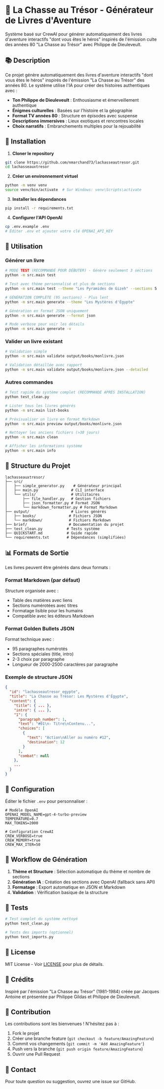 # 🚁 La Chasse au Trésor - Générateur de Livres d'Aventure

Système basé sur CrewAI pour générer automatiquement des livres d'aventure interactifs "dont vous êtes le héros" inspirés de l'émission culte des années 80 "La Chasse au Trésor" avec Philippe de Dieuleveult.

## 📚 Description

Ce projet génère automatiquement des livres d'aventure interactifs "dont vous êtes le héros" inspirés de l'émission "La Chasse au Trésor" des années 80. Le système utilise l'IA pour créer des histoires authentiques avec :

- **Ton Philippe de Dieuleveult** : Enthousiasme et émerveillement authentique
- **Énigmes culturelles** : Basées sur l'histoire et la géographie
- **Format TV années 80** : Structure en épisodes avec suspense
- **Descriptions immersives** : Lieux exotiques et rencontres locales
- **Choix narratifs** : Embranchements multiples pour la rejouabilité

## 🚀 Installation

1. **Cloner le repository**
```bash
git clone https://github.com/nmarchand73/lachasseautresor.git
cd lachasseauxtresor
```

2. **Créer un environnement virtuel**
```bash
python -m venv venv
source venv/bin/activate  # Sur Windows: venv\Scripts\activate
```

3. **Installer les dépendances**
```bash
pip install -r requirements.txt
```

4. **Configurer l'API OpenAI**
```bash
cp .env.example .env
# Éditer .env et ajouter votre clé OPENAI_API_KEY
```

## 📖 Utilisation

### Générer un livre

```bash
# MODE TEST (RECOMMANDÉ POUR DÉBUTER) - Génère seulement 3 sections
python -m src.main test

# Test avec thème personnalisé et plus de sections
python -m src.main test --theme "Les Pyramides de Gizeh" --sections 5

# GÉNÉRATION COMPLÈTE (95 sections) - Plus lent
python -m src.main generate --theme "Les Mystères d'Égypte"

# Génération en format JSON uniquement
python -m src.main generate --format json

# Mode verbose pour voir les détails
python -m src.main generate -v
```

### Valider un livre existant

```bash
# Validation simple
python -m src.main validate output/books/monlivre.json

# Validation détaillée avec rapport
python -m src.main validate output/books/monlivre.json --detailed
```

### Autres commandes

```bash
# Test rapide du système complet (RECOMMANDÉ APRÈS INSTALLATION)
python test_clean.py

# Lister tous les livres générés
python -m src.main list-books

# Prévisualiser un livre en format Markdown
python -m src.main preview output/books/monlivre.json

# Nettoyer les anciens fichiers (>30 jours)
python -m src.main clean

# Afficher les informations système
python -m src.main info
```

## 📁 Structure du Projet

```
lachasseauxtresor/
├── src/
│   ├── simple_generator.py    # Générateur principal
│   ├── main.py               # CLI interface
│   └── utils/                # Utilitaires
│       ├── file_handler.py   # Gestion fichiers
│       ├── json_formatter.py # Format JSON
│       └── markdown_formatter.py # Format Markdown
├── output/                   # Livres générés
│   ├── books/               # Fichiers JSON
│   └── markdown/            # Fichiers Markdown
├── brief/                   # Documentation du projet
├── test_clean.py           # Tests système
├── QUICKSTART.md           # Guide rapide
└── requirements.txt        # Dépendances (simplifiées)
```

## 📊 Formats de Sortie

Les livres peuvent être générés dans deux formats :

### Format Markdown (par défaut)
Structure organisée avec :
- Table des matières avec liens
- Sections numérotées avec titres
- Formatage lisible pour les humains
- Compatible avec les éditeurs Markdown

### Format Golden Bullets JSON  
Format technique avec :
- 95 paragraphes numérotés
- Sections spéciales (title, intro)
- 2-3 choix par paragraphe
- Longueur de 2000-2500 caractères par paragraphe

### Exemple de structure JSON

```json
{
  "id": "lachasseautresor_egypte",
  "title": "La Chasse au Trésor: Les Mystères d'Égypte",
  "content": {
    "title": { ... },
    "intro": { ... },
    "1": {
      "paragraph_number": 1,
      "text": "#01\n- Titre\nContenu...",
      "choices": [
        {
          "text": "Action\nAller au numéro #12",
          "destination": 12
        }
      ],
      "combat": null
    },
    ...
  }
}
```

## 🔧 Configuration

Éditer le fichier `.env` pour personnaliser :

```env
# Modèle OpenAI
OPENAI_MODEL_NAME=gpt-4-turbo-preview
TEMPERATURE=0.7
MAX_TOKENS=2000

# Configuration CrewAI
CREW_VERBOSE=true
CREW_MEMORY=true
CREW_MAX_ITER=50
```

## 🎯 Workflow de Génération

1. **Thème et Structure** : Sélection automatique du thème et nombre de sections
2. **Génération IA** : Création des sections avec OpenAI (fallback sans API)
3. **Formatage** : Export automatique en JSON et Markdown
4. **Validation** : Vérification basique de la structure

## 🧪 Tests

```bash
# Test complet du système nettoyé
python test_clean.py

# Tests des imports (optionnel)
python test_imports.py
```

## 📝 License

MIT License - Voir [LICENSE](LICENSE) pour plus de détails.

## 🙏 Crédits

Inspiré par l'émission "La Chasse au Trésor" (1981-1984) créée par Jacques Antoine et présentée par Philippe Gildas et Philippe de Dieuleveult.

## 🤝 Contribution

Les contributions sont les bienvenues ! N'hésitez pas à :
1. Fork le projet
2. Créer une branche feature (`git checkout -b feature/AmazingFeature`)
3. Commit vos changements (`git commit -m 'Add AmazingFeature'`)
4. Push vers la branche (`git push origin feature/AmazingFeature`)
5. Ouvrir une Pull Request

## 📧 Contact

Pour toute question ou suggestion, ouvrez une issue sur GitHub.